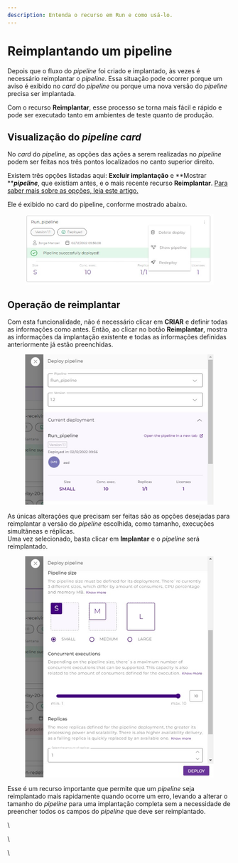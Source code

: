 ```yaml
---
description: Entenda o recurso em Run e como usá-lo.
---
```


# Reimplantando um pipeline

Depois que o fluxo do _pipeline_ foi criado e implantado, às vezes é necessário reimplantar o _pipeline_. Essa situação pode ocorrer porque um aviso é exibido no _card_ do _pipeline_ ou porque uma nova versão do _pipeline_ precisa ser implantada.

Com o recurso **Reimplantar**, esse processo se torna mais fácil e rápido e pode ser executado tanto em ambientes de teste quanto de produção.

## Visualização do _pipeline card_

No _card_ do _pipeline_, as opções das ações a serem realizadas no _pipeline_ podem ser feitas nos três pontos localizados no canto superior direito.&#x20;

Existem três opções listadas aqui: **Excluir implantação** e **Mostrar **_**pipeline**_, que existiam antes, e o mais recente recurso **Reimplantar**. [Para saber mais sobre as opções, leia este artigo.](https://docs.digibee.com/documentation/v/pt-br/run/visao-geral#opcoes-no-pipeline)

Ele é exibido no card do pipeline, conforme mostrado abaixo.

<figure><img src="../.gitbook/assets/card.jpg" alt=""><figcaption></figcaption></figure>

## Operação de reimplantar

Com esta funcionalidade, não é necessário clicar em **CRIAR** e definir todas as informações como antes. Então, ao clicar no botão **Reimplantar**, mostra as informações da implantação existente e todas as informações definidas anteriormente já estão preenchidas.

<figure><img src="../.gitbook/assets/history.jpg" alt=""><figcaption></figcaption></figure>

As únicas alterações que precisam ser feitas são as opções desejadas para reimplantar a versão do _pipeline_ escolhida, como tamanho, execuções simultâneas e réplicas. \
Uma vez selecionado, basta clicar em **Implantar** e o _pipeline_ será reimplantado.

<figure><img src="../.gitbook/assets/redeploy.jpg" alt=""><figcaption></figcaption></figure>

Esse é um recurso importante que permite que um _pipeline_ seja reimplantado mais rapidamente quando ocorre um erro, levando a alterar o tamanho do _pipeline_ para uma implantação completa sem a necessidade de preencher todos os campos do _pipeline_ que deve ser reimplantado.

\


\


\
